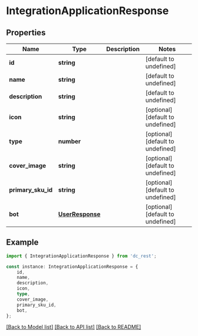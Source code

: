 # IntegrationApplicationResponse


## Properties

Name | Type | Description | Notes
------------ | ------------- | ------------- | -------------
**id** | **string** |  | [default to undefined]
**name** | **string** |  | [default to undefined]
**description** | **string** |  | [default to undefined]
**icon** | **string** |  | [optional] [default to undefined]
**type** | **number** |  | [optional] [default to undefined]
**cover_image** | **string** |  | [optional] [default to undefined]
**primary_sku_id** | **string** |  | [optional] [default to undefined]
**bot** | [**UserResponse**](UserResponse.md) |  | [optional] [default to undefined]

## Example

```typescript
import { IntegrationApplicationResponse } from 'dc_rest';

const instance: IntegrationApplicationResponse = {
    id,
    name,
    description,
    icon,
    type,
    cover_image,
    primary_sku_id,
    bot,
};
```

[[Back to Model list]](../README.md#documentation-for-models) [[Back to API list]](../README.md#documentation-for-api-endpoints) [[Back to README]](../README.md)
